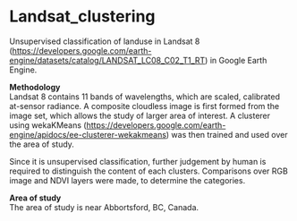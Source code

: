 # Landsat_clustering
Unsupervised classification of landuse in Landsat 8 (https://developers.google.com/earth-engine/datasets/catalog/LANDSAT_LC08_C02_T1_RT) in Google Earth Engine.

__Methodology__</br>
Landsat 8 contains 11 bands of wavelengths, which are scaled, calibrated at-sensor radiance. A composite cloudless image is first formed from the image set, which allows the study of larger area of interest. A clusterer using wekaKMeans (https://developers.google.com/earth-engine/apidocs/ee-clusterer-wekakmeans) was then trained and used over the area of study. 

Since it is unsupervised classification, further judgement by human is required to distinguish the content of each clusters. Comparisons over RGB image and NDVI layers were made, to determine the categories.

__Area of study__</br>
The area of study is near Abbortsford, BC, Canada.
